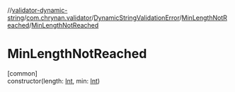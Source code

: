 //[validator-dynamic-string](../../../../index.md)/[com.chrynan.validator](../../index.md)/[DynamicStringValidationError](../index.md)/[MinLengthNotReached](index.md)/[MinLengthNotReached](-min-length-not-reached.md)

# MinLengthNotReached

[common]\
constructor(length: [Int](https://kotlinlang.org/api/latest/jvm/stdlib/kotlin/-int/index.html), min: [Int](https://kotlinlang.org/api/latest/jvm/stdlib/kotlin/-int/index.html))

